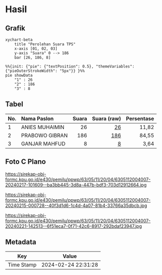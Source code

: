 # Hasil

## Grafik

```mermaid
xychart-beta
    title "Perolehan Suara TPS"
    x-axis [01, 02, 03]
    y-axis "Suara" 0 --> 186
    bar [26, 186, 8]
```

```mermaid
%%{init: {"pie": {"textPosition": 0.5}, "themeVariables": {"pieOuterStrokeWidth": "5px"}} }%%
pie showData
    "1" : 26
    "2" : 186
    "3" : 8
```

## Tabel

| No. | Nama Paslon    | Suara | Suara (raw) | Persentase |
|:--- |:-------------- | -----:| -----------:| ----------:|
| 1   | ANIES MUHAIMIN | 26    | [26][p-1]   | 11,82      |
| 2   | PRABOWO GIBRAN | 186   | [186][p-2]  | 84,55      |
| 3   | GANJAR MAHFUD  | 8     | [8][p-3]    | 3,64       |


[p-1]: https://github.com/gigit-pemilu/pemilu-2024/blob/main/pilpres/hitung-suara/sub/63-kalimantan-selatan/sub/05-tapin/sub/11-salam-babaris/sub/2004-pantai-cabe/sub/007-tps/sub/paslon-1.txt
[p-2]: https://github.com/gigit-pemilu/pemilu-2024/blob/main/pilpres/hitung-suara/sub/63-kalimantan-selatan/sub/05-tapin/sub/11-salam-babaris/sub/2004-pantai-cabe/sub/007-tps/sub/paslon-2.txt
[p-3]: https://github.com/gigit-pemilu/pemilu-2024/blob/main/pilpres/hitung-suara/sub/63-kalimantan-selatan/sub/05-tapin/sub/11-salam-babaris/sub/2004-pantai-cabe/sub/007-tps/sub/paslon-3.txt

## Foto C Plano

https://sirekap-obj-formc.kpu.go.id/e430/pemilu/ppwp/63/05/11/20/04/6305112004007-20240217-101609--ba3bb445-3d8a-447b-bdf3-703d12912664.jpg

https://sirekap-obj-formc.kpu.go.id/e430/pemilu/ppwp/63/05/11/20/04/6305112004007-20240215-000728--40f3d1d6-1c4d-4a07-81b4-33766a35dbcb.jpg

https://sirekap-obj-formc.kpu.go.id/e430/pemilu/ppwp/63/05/11/20/04/6305112004007-20240221-142513--6f51eca7-0f71-42c6-8917-292bdaf23947.jpg


## Metadata

| Key        | Value               |
| ---------- | ------------------- |
| Time Stamp | 2024-02-24 22:31:28 |



